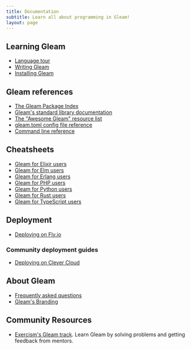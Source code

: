 ```yaml
---
title: Documentation
subtitle: Learn all about programming in Gleam!
layout: page
---
```


## Learning Gleam

- [Language tour](https://tour.gleam.run)
- [Writing Gleam](/writing-gleam)
- [Installing Gleam](/getting-started/installing)

## Gleam references

- [The Gleam Package Index](https://packages.gleam.run)
- [Gleam's standard library documentation](https://hexdocs.pm/gleam_stdlib/)
- [The "Awesome Gleam" resource list](https://github.com/gleam-lang/awesome-gleam)
- [gleam.toml config file reference](/writing-gleam/gleam-toml)
- [Command line reference](/writing-gleam/command-line-reference)

## Cheatsheets

- [Gleam for Elixir users](/cheatsheets/gleam-for-elixir-users)
- [Gleam for Elm users](/cheatsheets/gleam-for-elm-users)
- [Gleam for Erlang users](/cheatsheets/gleam-for-erlang-users)
- [Gleam for PHP users](/cheatsheets/gleam-for-php-users)
- [Gleam for Python users](/cheatsheets/gleam-for-python-users)
- [Gleam for Rust users](/cheatsheets/gleam-for-rust-users)
- [Gleam for TypeScript users](/cheatsheets/gleam-for-typescript-users)

## Deployment

- [Deploying on Fly.io](/deployment/fly)

### Community deployment guides

- [Deploying on Clever Cloud](https://github.com/davlgd/gleam-demo)

## About Gleam

- [Frequently asked questions](/frequently-asked-questions)
- [Gleam's Branding](/branding)

## Community Resources

- [Exercism's Gleam track](https://exercism.org/tracks/gleam). Learn Gleam by
  solving problems and getting feedback from mentors.
